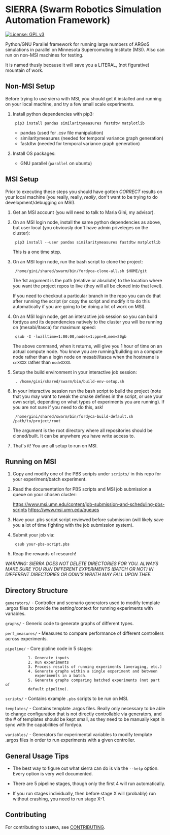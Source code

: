 # SIERRA (Swarm Robotics Simulation Automation Framework)

[![License: GPL v3](https://img.shields.io/badge/License-GPLv3-blue.svg)](https://www.gnu.org/licenses/gpl-3.0)

Python/GNU Parallel framework for running large numbers of ARGoS simulations
in parallel on Minnesota Supercomuting Institute (MSI). Also can run on
non-MSI machines for testing.

It is named thusly because it will save you a LITERAL, (not figurative) mountain
of work.

## Non-MSI Setup

Before trying to use sierra with MSI, you should get it installed and running on
your local machine, and try a few small scale experiments.

1. Install python dependencies with pip3:

        pip3 install pandas similaritymeasures fastdtw matplotlib

   - pandas (used for .csv file manipulation)
   - similaritymeasures (needed for temporal variance graph generation)
   - fastdtw (needed for temporal variance graph generation)

2. Install OS packages:

   - GNU parallel (`parallel` on ubuntu)

## MSI Setup

Prior to executing these steps you should have gotten *CORRECT* results on your
local machine (you really, really, _really_, don't want to be trying to do
development/debugging on MSI).

1. Get an MSI account (you will need to talk to Maria Gini, my advisor).

2. On an MSI login node, install the same python dependencies as above, but user
   local (you obviously don't have admin priveleges on the cluster):

        pip3 install --user pandas similaritymeasures fastdtw matplotlib

   This is a one time step.

3. On an MSI login node, run the bash script to clone the project:

        /home/gini/shared/swarm/bin/fordyca-clone-all.sh $HOME/git

   The 1st argument is the path (relative or absolute) to the location where you
   want the project repos to live (they will all be cloned into that level).

   If you need to checkout a particular branch in the repo you can do that after
   running the script (or copy the script and modify it to do this automatically
   if you are going to be doing a lot of work on MSI).

4. On an MSI login node, get an interactive job session so you can build fordyca
   and its dependencies natively to the cluster you will be running on
   (mesabi/itasca) for maximum speed:

        qsub -I -lwalltime=1:00:00,nodes=1:ppn=8,mem=20gb

   The above command, when it returns, will give you 1 hour of time on an actual
   compute node. You know you are running/building on a compute node rather than
   a login node on mesabi/itasca when the hostname is `cnXXXX` rather than
   `nodeXXXX`.

5. Setup the build environment in your interactive job session:

        . /home/gini/shared/swarm/bin/build-env-setup.sh

6. In your interactive session run the bash script to build the project (note
   that you may want to tweak the cmake defines in the script, or use your own
   script, depending on what types of experiments you are running). If you are
   not sure if you need to do this, ask!

        /home/gini/shared/swarm/bin/fordyca-build-default.sh /path/to/project/root

   The argument is the root directory where all repositories should be
   cloned/built. It can be anywhere you have write access to.

7. That's it! You are all setup to run on MSI.

## Running on MSI

1. Copy and modify one of the PBS scripts under `scripts/` in this repo for your
   experiment/batch experiment.

2. Read the documentation for PBS scripts and MSI job submission a queue on your
   chosen cluster:

   https://www.msi.umn.edu/content/job-submission-and-scheduling-pbs-scripts
   https://www.msi.umn.edu/queues


3. Have your .pbs script script reviewed before submission (will likely save you
   a lot of time fighting with the job submission system).

4. Submit your job via:

        qsub your-pbs-script.pbs

5. Reap the rewards of research!


*WARNING: SIERRA DOES NOT DELETE DIRECTORIES FOR YOU. ALWAYS MAKE SURE YOU RUN
DIFFERENT EXPERIMENTS (BATCH OR NOT) IN DIFFERENT DIRECTORIES OR ODIN'S WRATH
MAY FALL UPON THEE.*

## Directory Structure

`generators/` - Controller and scenario generators used to modify template
                .argos files to provide the setting/context for running
                experiments with variables.

`graphs/` - Generic code to generate graphs of different types.

`perf_measures/` - Measures to compare performance of different controllers
                   across experiments.

`pipeline/` - Core pipline code in 5 stages:

              1. Generate inputs
              2. Run experiments
              3. Process results of running experiments (averaging, etc.)
              4. Generate graphs within a single experiment and between
                 experiments in a batch.
              5. Generate graphs comparing batched experiments (not part of
              default pipeline).

`scripts/` - Contains example `.pbs` scripts to be run on MSI.

`templates/` - Contains template .argos files. Really only necessary to be able
               to change configuration that is not directly controllable via
               generators, and the # of templates should be kept small, as they
               need to be manually kept in sync with the capabilities of
               fordyca.

`variables/` - Generators for experimental variables to modify template .argos
               files in order to run experiments with a given controller.

## General Usage Tips

- The best way to figure out what sierra can do is via the `--help`
  option. Every option is very well documented.

- There are 5 pipeline stages, though only the first 4 will run automatically.

- If you run stages individually, then before stage X will (probably) run
  without crashing, you need to run stage X-1.

## Contributing

For contributing to `SIERRA`, see [CONTRIBUTING](docs/CONTRIBUTING.md).
